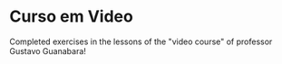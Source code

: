 # Curso em Video
 Completed exercises in the lessons of the "video course" of professor Gustavo Guanabara!
